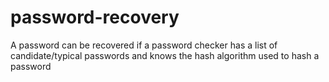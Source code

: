 # password-recovery
A password can be recovered if a password checker has a list of candidate/typical passwords and knows the hash algorithm used to hash a password
